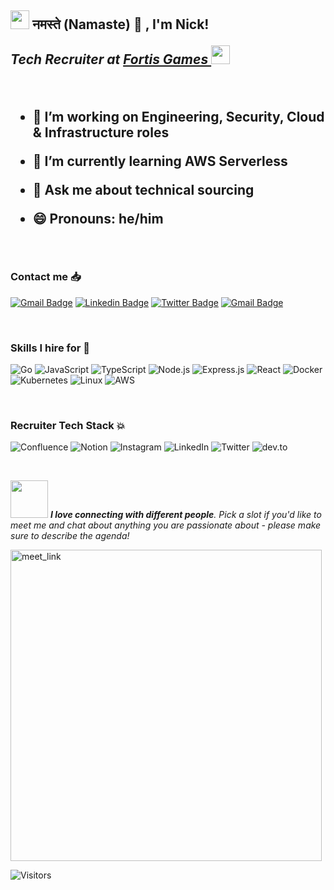 <h2><img src="https://emojis.slackmojis.com/emojis/images/1531849430/4246/blob-sunglasses.gif?1531849430" width="30"/> नमस्ते (Namaste) 🙏 ,  I'm Nick!  
<p><em> Tech Recruiter at <a href="https://www.fortisgames.com/">Fortis Games  
</a><img src="https://media.giphy.com/media/WUlplcMpOCEmTGBtBW/giphy.gif" width="30"> 
</em></p>
                           
                           
<br />

- 🔭 I’m working on Engineering, Security, Cloud & Infrastructure roles 
- 🌱 I’m currently learning AWS Serverless 
- 💬 Ask me about technical sourcing 
- 😄 Pronouns: he/him
  

  
  <br />
 ### Contact me 📥 

  
[![Gmail Badge](https://img.shields.io/badge/-FortisGames-c14438?style=flat-square&logo=Gmail&logoColor=white&link=mailto:ing.miller.vega@gmail.com)](mailto:nick.dickinson@fortisgames.com)
[![Linkedin Badge](https://img.shields.io/badge/-Nick-blue?style=flat-square&logo=Linkedin&logoColor=white&link=https://www.linkedin.com/in/nick-dickinson-techrecruiter/)](https://www.linkedin.com/in/nick-dickinson-techrecruiter/)
[![Twitter Badge](https://img.shields.io/badge/-@NickDickinson20-00acee?style=flat&logo=Twitter&logoColor=white)](https://twitter.com/intent/follow?screen_name=NickDickinson20 "Follow on Twitter")
[![Gmail Badge](https://img.shields.io/badge/-Personal-c14438?style=flat-square&logo=Gmail&logoColor=white&link=mailto:ing.miller.vega@gmail.com)](mailto:hello@nickld.co.uk )

  
  <br />
  
 ### Skills I hire for 🚀 
 

![Go](https://img.shields.io/badge/go-%2300ADD8.svg?style=flat&logo=go&logoColor=white) 
![JavaScript](https://img.shields.io/badge/-JavaScript-000?&logo=JavaScript)
![TypeScript](https://img.shields.io/badge/-TypeScript-000?&logo=TypeScript)
![Node.js](https://img.shields.io/badge/-Node.js-000?&logo=node.js)
![Express.js](https://img.shields.io/badge/express.js-%23404d59.svg?style=flat&logo=express&logoColor=%2361DAFB)
![React](https://img.shields.io/badge/-React-000?&logo=React)
![Docker](https://img.shields.io/badge/-Docker-000?&logo=Docker)
![Kubernetes](https://img.shields.io/badge/-Kubernetes-000?&logo=Kubernetes)
![Linux](https://img.shields.io/badge/-Linux-000?&logo=Linux)
![AWS](https://img.shields.io/badge/-AWS-000?&logo=Amazon-AWS&logoColor=F90)

   <br />

### Recruiter Tech Stack :boom:

![Confluence](https://img.shields.io/badge/confluence-%23172BF4.svg?style=flat&logo=confluence&logoColor=white) 
![Notion](https://img.shields.io/badge/Notion-%23000000.svg?style=flat&logo=notion&logoColor=white)
![Instagram](https://img.shields.io/badge/Instagram-%23E4405F.svg?logo=Instagram&logoColor=white)
![LinkedIn](https://img.shields.io/badge/LinkedIn-%230077B5.svg?logo=linkedin&logoColor=white)
![Twitter](https://img.shields.io/badge/Twitter-%231DA1F2.svg?logo=Twitter&logoColor=white)
![dev.to](https://img.shields.io/badge/dev.to-0A0A0A?style=for-the-badge&logo=dev.to&logoColor=white)


  <br />
 
<img src="https://media.giphy.com/media/LnQjpWaON8nhr21vNW/giphy.gif" width="60"> <em><b>I love connecting with different people</b>. Pick a slot if you'd like to meet me and chat about anything you are passionate about - please make sure to describe the agenda! </b>  </em> 
  

  <a href="https://calendly.com/remotetechnick" target="_blank"><img width="498" alt="meet_link" src="https://user-images.githubusercontent.com/15426564/144297439-f530f383-e73e-41e0-9914-a9b7d3f432e5.png"></a>

  

  
![Visitors](https://visitor-badge.glitch.me/badge?page_id=nickluke89.nickluke89) 
